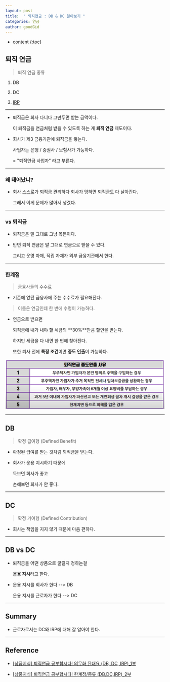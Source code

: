 ```yaml
---
layout: post
title:  " 퇴직연금 : DB & DC 알아보기 "
categories: 연금
author: goodGid
---
```

* content
{:toc}

## 퇴직 연금

> 퇴직 연금 종류

1. DB

2. DC

3. [IRP]({{site.url}}/Retirement-Pension-IRP)

---

* 퇴직금은 회사 다니다 그만두면 받는 금액이다.

  이 퇴직금을 연금처럼 받을 수 있도록 하는 게 **퇴직 연금** 제도이다.

* 회사가 제3 금융기관에 퇴직금을 쌓는다.

  사업자는 은행 / 증권사 / 보험사가 가능하다.

  = "퇴직연금 사업자" 라고 부른다.


---

### 왜 태어났니?

* 회사 스스로가 퇴직금 관리하다 회사가 망하면 퇴직금도 다 날아간다.

  그래서 이게 문제가 많아서 생겼다.

---

### vs 퇴직금

* 퇴직금은 말 그대로 그냥 목돈이다.

* 반면 퇴직 연금은 말 그대로 연금으로 받을 수 있다.

  그리고 운영 자체, 적립 자체가 외부 금융기관에서 한다.

---

### 한계점

> 금융사들의 수수료

* 기존에 없던 금융사에 주는 수수료가 필요해진다.

> 이름은 연금인데 한 번에 수령이 가능하다.

* 연금으로 받으면 

  퇴직금에 내가 내야 할 세금의 **30%**만큼 할인을 받는다.

  하지만 세금을 다 내면 한 번에 찾아진다.

  또한 퇴사 전에 **특정 조건**이면 **중도 인출**이 가능하다.

![](/assets/img/pension/Retirement-Pension-DB-and-DC_1.png)




---

## DB

> 확정 급여형 (Defined Benefit)

* 확정된 급여를 받는 것처럼 퇴직금을 받는다.

* 회사가 운용 지시하기 때문에 

  득보면 회사가 좋고

  손해보면 회사가 안 좋다.


---

## DC

> 확정 기여형 (Defined Contribution)

* 회사는 책임을 지지 않기 때문에 마음 편하다.

---

## DB vs DC

* 퇴직금을 어떤 상품으로 굴릴지 정하는걸

  **운용 지시**라고 한다.

* 운용 지시를 회사가 한다 --> DB

  운용 지시를 근로자가 한다 --> DC


---

## Summary

* 근로자로서는 DC와 IRP에 대해 잘 알아야 한다.

---

## Reference

* [[상품지식] 퇴직연금 공부합시다! 의무화 된대요 (DB, DC, IRP)_1부](https://www.youtube.com/watch?v=vEiYdLFc5R8)

* [[상품지식] 퇴직연금 공부합시다! 한계점/종류 (DB,DC,IRP)_2부](https://www.youtube.com/watch?v=-T9ohGnHLt8)

